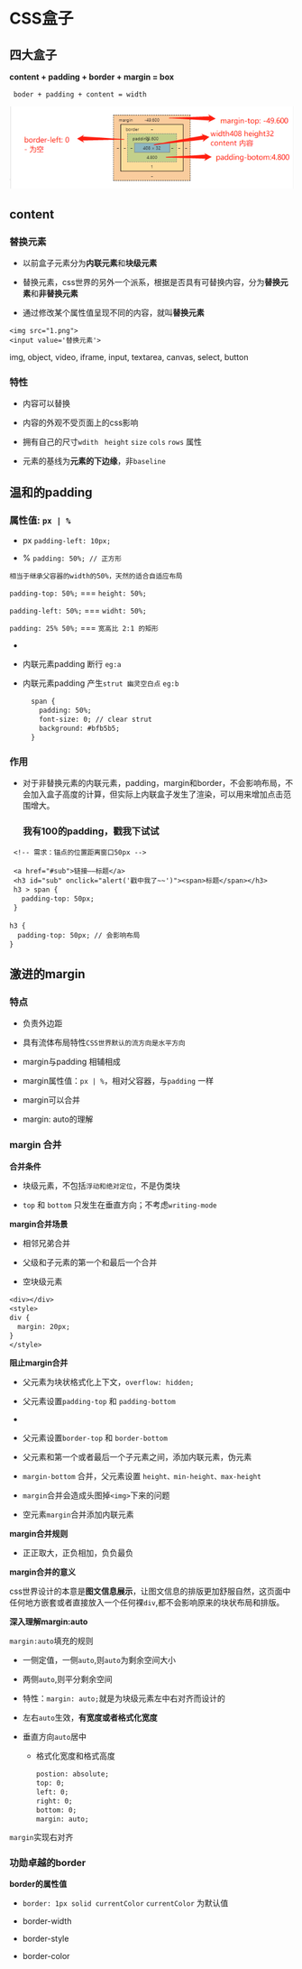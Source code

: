 # CSS盒子

##  四大盒子

**content + padding + border + margin = box**  

```
 boder + padding + content = width
```



![Image from alias](./box.png)



## content

### 替换元素

* 以前盒子元素分为**内联元素**和**块级元素**

* 替换元素，css世界的另外一个派系，根据是否具有可替换内容，分为**替换元素**和**非替换元素**
* 通过修改某个属性值呈现不同的内容，就叫**替换元素**

```
<img src="1.png">
<input value='替换元素'>
```

img, object, video, iframe, input, textarea, canvas, select, button

### 特性

* 内容可以替换
* 内容的外观不受页面上的css影响
* 拥有自己的尺寸`wdith ` `height` `size` `cols` `rows` 属性

* 元素的基线为**元素的下边缘**，非`baseline`













## 温和的padding

### 属性值:  `px | %`

*  px `padding-left: 10px;`

*  % `padding: 50%; // 正方形`  

  `相当于继承父容器的width的50%，天然的适合自适应布局`  

  `padding-top: 50%;` === `height: 50%;`  

  `padding-left: 50%;` === `widht: 50%;`  

  `padding: 25% 50%;` === `宽高比 2:1 的矩形`  

* 

  
  <Work-Padding/>

* 内联元素padding 断行 `eg:a`  
  
* 内联元素padding 产生`strut 幽灵空白点` `eg:b`

  ```
    span {
      padding: 50%;
      font-size: 0; // clear strut
      background: #bfb5b5;
    }  
  ```

### 作用

* 对于非替换元素的内联元素，padding，margin和border，不会影响布局，不会加入盒子高度的计算，但实际上内联盒子发生了渲染，可以用来增加点击范围增大。

  <h3 id="sub" onclick="alert('戳中我了~~')"><span style="padding-top: 100px;">我有100的padding，戳我下试试</span></h3>

```
 <!-- 需求：锚点的位置距离窗口50px -->

 <a href="#sub">链接——标题</a>
 <h3 id="sub" onclick="alert('戳中我了~~')"><span>标题</span></h3>
 h3 > span {
   padding-top: 50px;
 }

h3 {
  padding-top: 50px; // 会影响布局
}
```

## 激进的margin

### 特点

* 负责外边距

* 具有流体布局特性`CSS世界默认的流方向是水平方向`
  
* margin与padding 相辅相成
  
* margin属性值：`px | %`，相对父容器，与`padding` 一样
  
* margin可以合并

* margin: auto的理解
  

<Work-Margin />

### margin 合并

**合并条件**

* 块级元素，不包括`浮动和绝对定位`，不是伪类块

* `top` 和 `bottom` 只发生在垂直方向；不考虑`writing-mode`

<Work-Margin-MG01 />

**margin合并场景**

* 相邻兄弟合并

* 父级和子元素的第一个和最后一个合并

* 空块级元素

```
<div></div>
<style>
div {
  margin: 20px;
}
</style>
```

**阻止margin合并**

* 父元素为块状格式化上下文，`overflow: hidden;`
  
* 父元素设置`padding-top` 和 `padding-bottom`
* 
* 父元素设置`border-top` 和 `border-bottom`

* 父元素和第一个或者最后一个子元素之间，添加内联元素，伪元素
  
* `margin-bottom` 合并，父元素设置 `height、min-height、max-height`

* `margin`合并会造成头图掉`<img>`下来的问题
  
* 空元素`margin`合并添加内联元素

**margin合并规则**

* 正正取大，正负相加，负负最负

**margin合并的意义**

  css世界设计的本意是**图文信息展示**，让图文信息的排版更加舒服自然，这页面中任何地方嵌套或者直接放入一个任何裸`div`,都不会影响原来的块状布局和排版。

**深入理解margin:auto**

`margin:auto`填充的规则

* 一侧定值，一侧`auto`,则`auto`为剩余空间大小

* 两侧`auto`,则平分剩余空间

* 特性：`margin: auto;`就是为块级元素左中右对齐而设计的
  
* 左右`auto`生效，**有宽度或者格式化宽度**

* 垂直方向`auto`居中

  * 格式化宽度和格式高度
    ```
    postion: absolute;
    top: 0;
    left: 0;
    right: 0;
    bottom: 0;
    margin: auto;
    ```
`margin`实现右对齐

<Work-Margin-MG02 />

### 功勋卓越的border

**border的属性值**

* `border: 1px solid currentColor` `currentColor` 为默认值

* border-width

* border-style

* border-color









